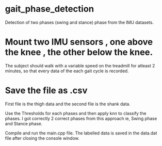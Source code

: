 # gait_phase_detection
Detection of two phases (swing and stance) phase from the IMU datasets.


# Mount two IMU sensors , one above the  knee , the other below the knee.
The subject should walk with a variable speed on the treadmill for atleast 2 minutes, so that every data of the each gait cycle is recorded.


# Save the file as .csv
First file is the thigh data and the second file is the shank data.


Use the Thresholds for each phases and then apply knn to classify the phases. 
I got correctly 2 correct phases from this approach ie, Swing phase and Stance phase.


Compile and run the main.cpp file.
The labelled data is saved in the data.dat file after closing the console window.
